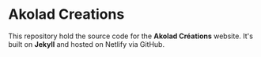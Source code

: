 # Akolad Creations

This repository hold the source code for the **Akolad Créations** website.
It's built on **Jekyll** and hosted on Netlify via GitHub.